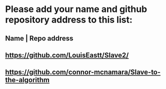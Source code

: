 # Please add your name and github repository address to this list:

## Name | Repo address

## https://github.com/LouisEastt/Slave2/

## https://github.com/connor-mcnamara/Slave-to-the-algorithm
